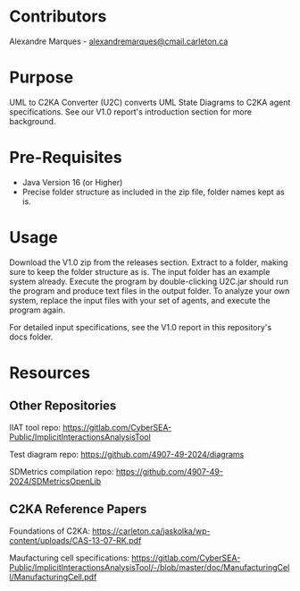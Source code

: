 # Contributors

Alexandre Marques - alexandremarques@cmail.carleton.ca

# Purpose
UML to C2KA Converter (U2C) converts UML State Diagrams to C2KA agent specifications.
See our V1.0 report's introduction section for more background.

# Pre-Requisites
- Java Version 16 (or Higher)
- Precise folder structure as included in the zip file, folder names kept as is.

# Usage
Download the V1.0 zip from the releases section.
Extract to a folder, making sure to keep the folder structure as is.
The input folder has an example system already. 
Execute the program by double-clicking U2C.jar should run the program and produce text files in the output folder. 
To analyze your own system, replace the input files with your set of agents, and execute the program again.

For detailed input specifications, see the V1.0 report in this repository's docs folder.

# Resources
## Other Repositories
IIAT tool repo: https://gitlab.com/CyberSEA-Public/ImplicitInteractionsAnalysisTool

Test diagram repo: https://github.com/4907-49-2024/diagrams

SDMetrics compilation repo: https://github.com/4907-49-2024/SDMetricsOpenLib

## C2KA Reference Papers
Foundations of C2KA: https://carleton.ca/jaskolka/wp-content/uploads/CAS-13-07-RK.pdf

Maufacturing cell specifications: https://gitlab.com/CyberSEA-Public/ImplicitInteractionsAnalysisTool/-/blob/master/doc/ManufacturingCell/ManufacturingCell.pdf
